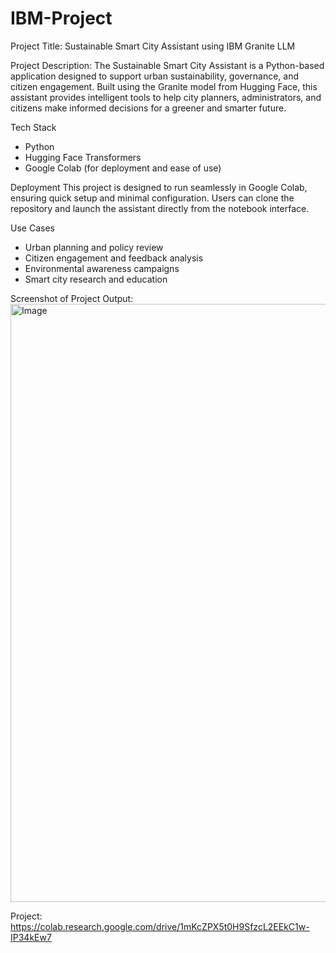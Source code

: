 # IBM-Project
Project Title:
   Sustainable Smart City Assistant using IBM Granite LLM

Project Description:
   The Sustainable Smart City Assistant is a Python-based application designed to support urban sustainability, governance, and citizen engagement. Built using the Granite model from Hugging Face, this assistant provides intelligent tools to help city planners, administrators, and citizens make informed decisions for a greener and smarter future.

Tech Stack
- Python
- Hugging Face Transformers
- Google Colab (for deployment and ease of use)

Deployment
This project is designed to run seamlessly in Google Colab, ensuring quick setup and minimal configuration. Users can clone the repository and launch the assistant directly from the notebook interface.

Use Cases
- Urban planning and policy review
- Citizen engagement and feedback analysis
- Environmental awareness campaigns
- Smart city research and education

Screenshot of Project Output:
<img width="1901" height="957" alt="Image" src="https://github.com/user-attachments/assets/7547719b-6c71-4d97-9ac9-c36ea6ce95e1" />

Project:
https://colab.research.google.com/drive/1mKcZPX5t0H9SfzcL2EEkC1w-IP34kEw7
